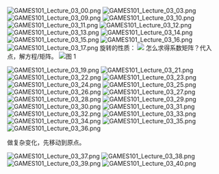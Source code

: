 ![GAMES101_Lecture_03_00.png](./GAMES101_Lecture_03_00.png)
![GAMES101_Lecture_03_03.png](./GAMES101_Lecture_03_03.png)
![GAMES101_Lecture_03_09.png](./GAMES101_Lecture_03_09.png)
![GAMES101_Lecture_03_10.png](./GAMES101_Lecture_03_10.png)
![GAMES101_Lecture_03_11.png](./GAMES101_Lecture_03_11.png)
![GAMES101_Lecture_03_12.png](./GAMES101_Lecture_03_12.png)
![GAMES101_Lecture_03_13.png](./GAMES101_Lecture_03_13.png)
![GAMES101_Lecture_03_14.png](./GAMES101_Lecture_03_14.png)
![GAMES101_Lecture_03_15.png](./GAMES101_Lecture_03_15.png)
![GAMES101_Lecture_03_16.png](./GAMES101_Lecture_03_16.png)
![GAMES101_Lecture_03_17.png](./GAMES101_Lecture_03_17.png)
旋转的性质：
![](./QQ%E6%88%AA%E5%9B%BE20230311180459.png)
怎么求得系数矩阵？代入点，解方程/矩阵。
![图 1](./3dbda2dd7b29de7ec375c60c771701ef65a4124199c66ccaed20a86c7942c537.png)  

![GAMES101_Lecture_03_19.png](./GAMES101_Lecture_03_19.png)
![GAMES101_Lecture_03_21.png](./GAMES101_Lecture_03_21.png)
![GAMES101_Lecture_03_22.png](./GAMES101_Lecture_03_22.png)
![GAMES101_Lecture_03_23.png](./GAMES101_Lecture_03_23.png)
![GAMES101_Lecture_03_24.png](./GAMES101_Lecture_03_24.png)
![GAMES101_Lecture_03_25.png](./GAMES101_Lecture_03_25.png)
![GAMES101_Lecture_03_26.png](./GAMES101_Lecture_03_26.png)
![GAMES101_Lecture_03_27.png](./GAMES101_Lecture_03_27.png)
![GAMES101_Lecture_03_28.png](./GAMES101_Lecture_03_28.png)
![GAMES101_Lecture_03_29.png](./GAMES101_Lecture_03_29.png)
![GAMES101_Lecture_03_30.png](./GAMES101_Lecture_03_30.png)
![GAMES101_Lecture_03_31.png](./GAMES101_Lecture_03_31.png)
![GAMES101_Lecture_03_32.png](./GAMES101_Lecture_03_32.png)
![GAMES101_Lecture_03_33.png](./GAMES101_Lecture_03_33.png)
![GAMES101_Lecture_03_34.png](./GAMES101_Lecture_03_34.png)
![GAMES101_Lecture_03_35.png](./GAMES101_Lecture_03_35.png)
![GAMES101_Lecture_03_36.png](./GAMES101_Lecture_03_36.png)

做复杂变化，先移动到原点。

![GAMES101_Lecture_03_37.png](./GAMES101_Lecture_03_37.png)
![GAMES101_Lecture_03_38.png](./GAMES101_Lecture_03_38.png)
![GAMES101_Lecture_03_39.png](./GAMES101_Lecture_03_39.png)
![GAMES101_Lecture_03_40.png](./GAMES101_Lecture_03_40.png)
